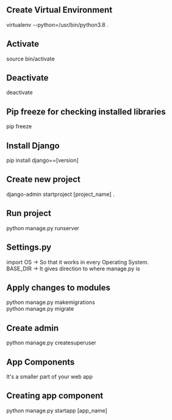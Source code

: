 ## Create Virtual Environment
virtualenv --python=/usr/bin/python3.8 .

## Activate 
source bin/activate

## Deactivate
deactivate

## Pip freeze for checking installed libraries
pip freeze

## Install Django
pip install django==[version]


## Create new project
django-admin startproject [project_name] .

## Run project
python manage.py runserver

## Settings.py
import OS -> So that it works in every Operating System.    
BASE_DIR -> It gives direction to where manage.py is  

## Apply changes to modules  
python manage.py makemigrations  
python manage.py migrate

## Create admin 
python manage.py createsuperuser

## App Components
It's a smaller part of your web app

## Creating app component
python manage.py startapp [app_name]
